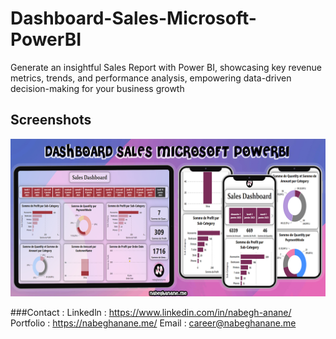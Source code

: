 # Dashboard-Sales-Microsoft-PowerBI

Generate an insightful Sales Report with Power BI, showcasing key revenue metrics, trends, and performance analysis, empowering data-driven decision-making for your business growth

## Screenshots

![App Screenshot](https://github.com/Nabegh-Anane/Dashboard-Sales-Microsoft-PowerBI/blob/main/Affiche.png?raw=true)

###Contact :
Linkedln : https://www.linkedin.com/in/nabegh-anane/
Portfolio : https://nabeghanane.me/
Email : career@nabeghanane.me
